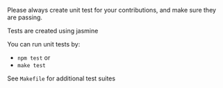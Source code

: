 Please always create unit test for your contributions, and make sure they are passing.

Tests are created using jasmine

You can run unit tests by:
* `npm test` or
* `make test`

See `Makefile` for additional test suites
